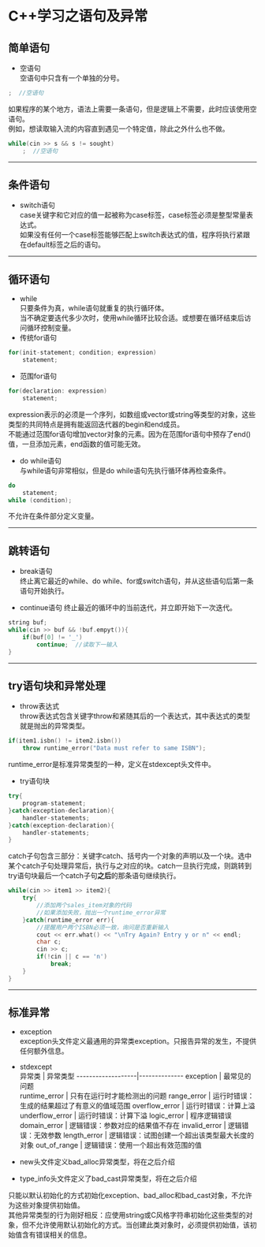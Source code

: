 # C++学习之语句及异常


## 简单语句
- 空语句  
空语句中只含有一个单独的分号。  
```cpp
;  //空语句
```
如果程序的某个地方，语法上需要一条语句，但是逻辑上不需要，此时应该使用空语句。  
例如，想读取输入流的内容直到遇见一个特定值，除此之外什么也不做。
```cpp
while(cin >> s && s != sought)
    ;  //空语句
```
---
## 条件语句
- switch语句  
case关键字和它对应的值一起被称为case标签，case标签必须是整型常量表达式。  
如果没有任何一个case标签能够匹配上switch表达式的值，程序将执行紧跟在default标签之后的语句。
---

## 循环语句
- while  
只要条件为真，while语句就重复的执行循环体。  
当不确定要迭代多少次时，使用while循环比较合适。或想要在循环结束后访问循环控制变量。
- 传统for语句  
```cpp
for(init-statement; condition; expression)
    statement;
```
- 范围for语句
```cpp
for(declaration: expression)
    statement;
```
expression表示的必须是一个序列，如数组或vector或string等类型的对象，这些类型的共同特点是拥有能返回迭代器的begin和end成员。  
不能通过范围for语句增加vector对象的元素。因为在范围for语句中预存了end()值，一旦添加元素，end函数的值可能无效。

- do while语句  
与while语句非常相似，但是do while语句先执行循环体再检查条件。
```cpp
do
    statement;
while (condition);
```
不允许在条件部分定义变量。

---

## 跳转语句
- break语句  
终止离它最近的while、do while、for或switch语句，并从这些语句后第一条语句开始执行。

- continue语句
终止最近的循环中的当前迭代，并立即开始下一次迭代。
```cpp
string buf;
while(cin >> buf && !buf.empyt()){
    if(buf[0] != '_')
        continue;  //读取下一输入
}
```
---
## try语句块和异常处理
- throw表达式  
throw表达式包含关键字throw和紧随其后的一个表达式，其中表达式的类型就是抛出的异常类型。
```cpp
if(item1.isbn() != item2.isbn())
    throw runtime_error("Data must refer to same ISBN");
```
runtime_error是标准异常类型的一种，定义在stdexcept头文件中。
- try语句块
```cpp
try{
    program-statement;
}catch(exception-declaration){
    handler-statements;
}catch(exception-declaration){
    handler-statements;
}
```
catch子句包含三部分：关键字catch、括号内一个对象的声明以及一个块。选中某个catch子句处理异常后，执行与之对应的块。catch一旦执行完成，则跳转到try语句块最后一个catch子句**之后**的那条语句继续执行。
```cpp
while(cin >> item1 >> item2){
    try{
        //添加两个sales_item对象的代码
        //如果添加失败，抛出一个runtime_error异常
    }catch(runtime_error err){
        //提醒用户两个ISBN必须一致，询问是否重新输入
        cout << err.what() << "\nTry Again? Entry y or n" << endl;
        char c;
        cin >> c;
        if(!cin || c == 'n')
            break;
    }
}
```
---
## 标准异常  
- exception  
exception头文件定义最通用的异常类exception。只报告异常的发生，不提供任何额外信息。
- stdexcept  
异常类              |  异常类型
-------------------|--------------
exception          |  最常见的问题   
runtime_error      |  只有在运行时才能检测出的问题
range_error        |  运行时错误：生成的结果超过了有意义的值域范围
overflow_error     |  运行时错误：计算上溢
underflow_error    |  运行时错误：计算下溢
logic_error        |  程序逻辑错误
domain_error       |  逻辑错误：参数对应的结果值不存在
invalid_error      |  逻辑错误：无效参数
length_error       |  逻辑错误：试图创建一个超出该类型最大长度的对象
out_of_range       |  逻辑错误：使用一个超出有效范围的值

- new头文件定义bad_alloc异常类型，将在之后介绍
- type_info头文件定义了bad_cast异常类型，将在之后介绍

只能以默认初始化的方式初始化exception、bad_alloc和bad_cast对象，不允许为这些对象提供初始值。  
其他异常类型的行为刚好相反：应使用string或C风格字符串初始化这些类型的对象，但不允许使用默认初始化的方式。当创建此类对象时，必须提供初始值，该初始值含有错误相关的信息。
